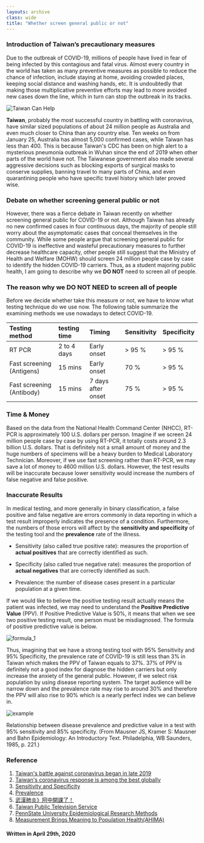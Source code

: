 ```yaml
---
layouts: archive
class: wide
title: "Whether screen general public or not"
---
```

### Introduction of Taiwan’s precautionary measures

Due to the outbreak of COVID-19, millions of people have lived in fear of being infected by this contagious and fatal virus. Almost every country in the world has taken as many preventive measures as possible to reduce the chance of infection, include staying at home, avoiding crowded places, keeping social distance and washing hands, etc. It is undoubtedly that making those multiplicative preventive efforts may lead to more avoided new cases down the line, which in turn can stop the outbreak in its tracks.

![Taiwan Can Help](https://media.giphy.com/media/JRE31I5TX1hGzutAXJ/giphy.gif)

**Taiwan**, probably the most successful country in battling with coronavirus, have similar sized populations of about 24 million people as Australia and even much closer to China than any country else. Ten weeks on from January 25, Australia has almost 5,000 confirmed cases, while Taiwan has less than 400. This is because Taiwan's CDC has been on high alert to a mysterious pneumonia outbreak in Wuhan since the end of 2019 when other parts of the world have not. The Taiwanese government also made several aggressive decisions such as blocking exports of surgical masks to conserve supplies, banning travel to many parts of China, and even quarantining people who have specific travel history which later proved wise.

### Debate on whether screening general public or not

However, there was a fierce debate in Taiwan recently on whether screening general public for COVID-19 or not. Although Taiwan has already no new confirmed cases in four continuous days, the majority of people still worry about the asymptomatic cases that conceal themselves in the community. While some people argue that screening general public for COVID-19 is ineffective and wasteful precautionary measures to further decrease healthcare capacity, other people still suggest that the Ministry of Health and Welfare (MOHW) should screen 24 million people case by case to identify the hidden COVID-19 carriers. Thus, as a student majoring public health, I am going to describe why we **DO NOT** need to screen all of people.

### The reason why we DO NOT NEED to screen all of people
Before we decide whether take this measure or not, we have to know what testing technique do we use now. The following table summarize the examining methods we use nowadays to detect COVID-19.

| Testing method | testing time | Timing | Sensitivity | Specificity |
| :------------- | :--- | :------------ | :------------ | :------------ |
| RT PCR | 2 to 4 days | Early onset| > 95 % | > 95 % |
| Fast screening (Antigens) | 15 mins | Early onset | 70 % | > 95 % |
| Fast screening (Antibody)| 15 mins | 7 days after onset| 75 % | > 95 % |

### Time & Money
Based on the data from the National Health Command Center (NHCC), RT-PCR is approximately 100 U.S. dollars per person. Imagine if we screen 24 million people case by case by using RT-PCR, it totally costs around 2.3 billion U.S. dollars. That is definitely not a small amount of money and the huge numbers of specimens will be a heavy burden to Medical Laboratory Technician. Moreover, if we use fast screening rather than RT-PCR, we may save a lot of money to 4600 million U.S. dollars. However, the test results will be inaccurate because lower sensitivity would increase the numbers of false negative and false positive.

### Inaccurate Results
In medical testing, and more generally in binary classification, a false positive and false negative are errors commonly in data reporting in which a test result improperly indicates the presence of a condition. Furthermore, the numbers of those errors will affect by the **sensitivity and specificity** of the testing tool and the **prevalence** rate of the illness.

* Sensitivity (also called true positive rate): measures the proportion of **actual positives** that are correctly identified as such.

* Specificity (also called true negative rate): measures the proportion of **actual negatives** that are correctly identified as such.

* Prevalence: the number of disease cases present in a particular population at a given time.

If we would like to believe the positive testing result actually means the patient was infected, we may need to understand the **Positive Predictive Value** (PPV). If Positive Predictive Value is 50%, it means that when we see two positive testing result, one person must be misdiagnosed. The formula of positive predictive value is below.

![formula_1](http://journal.ahima.org/wp-content/uploads/2015/08/Side-bar_PPV-Formula-Unpacked.png)

Thus, imagining that we have a strong testing tool with 95% Sensitivity and 95% Specificity, the prevalence rate of COVID-19 is still less than 3% in Taiwan which makes the PPV of Taiwan equals to 37%. 37% of PPV is definitely not a good index for diagnose the hidden carriers but only increase the anxiety of the general public. However, if we select risk population by using disease reporting system. The target audience will be narrow down and the prevalence rate may rise to around 30% and therefore the PPV will also rise to 90% which is a nearly perfect index we can believe in.


![example](https://raw.githubusercontent.com/Peterntuph/peterntuph.github.io/master/_pics/Relationship.png)

Relationship between disease prevalence and predictive value in a test with 95% sensitivity and 85% specificity. 
(From Mausner JS, Kramer S: Mausner and Bahn Epidemiology: An Introductory Text. Philadelphia, WB Saunders, 1985, p. 221.)

### Reference
1. [Taiwan's battle against coronavirus began in late 2019](https://asia.nikkei.com/Spotlight/Coronavirus/Taiwan-s-battle-against-coronavirus-began-in-late-2019)
2. [Taiwan's coronavirus response is among the best globally](https://edition.cnn.com/2020/04/04/asia/taiwan-coronavirus-response-who-intl-hnk/index.html)
3. [Sensitivity and Specificity](https://en.wikipedia.org/wiki/Sensitivity_and_specificity)
4. [Prevalence](https://en.wikipedia.org/wiki/Prevalence)
5. [武漢肺炎》阿中開課了！](https://newtalk.tw/news/view/2020-04-28/398467) 
6. [Taiwan Public Television Service ](https://giphy.com/pts_youthnews)
7. [PennState University Epidemiological Research Methods](https://online.stat.psu.edu/stat507/node/71/)
8. [Measurement Brings Meaning to Population Health(AHIMA)](https://bok.ahima.org/doc?oid=301488#.Xqk4rSkzbX5)

#### Written in April 29th, 2020
